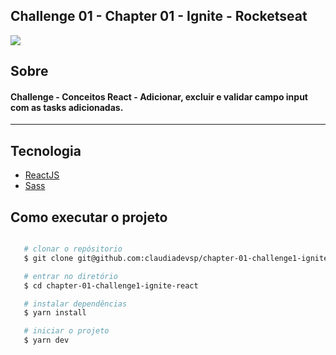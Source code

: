 ## Challenge 01 - Chapter 01 - Ignite - Rocketseat

<div>
    <img src="https://ik.imagekit.io/6ktc8znrdv0/Screenshot_from_2021-09-05_10-31-14_cdwsi7mehyn.png?updatedAt=1630848827504">
</div>

## Sobre

#### Challenge - Conceitos React - Adicionar, excluir e validar campo input com as tasks adicionadas.
---
## Tecnologia

- [ReactJS](https://reactjs.org)
- [Sass](https://sass-lang.com/)


## Como executar o projeto

```bash

   # clonar o repósitorio
   $ git clone git@github.com:claudiadevsp/chapter-01-challenge1-ignite-react.git

   # entrar no diretório
   $ cd chapter-01-challenge1-ignite-react

   # instalar dependências
   $ yarn install

   # iniciar o projeto
   $ yarn dev
